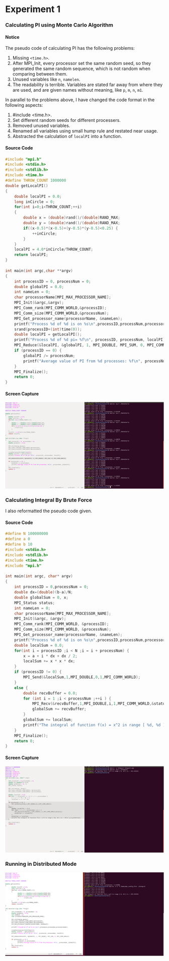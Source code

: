 # Experiment 1

### Calculating PI using Monte Carlo Algorithm

#### Notice

The pseudo code of calculating PI has the following problems:

1. Missing `<time.h>`.
2. After MPI_Init, every processor set the same random seed, so they generated the same random sequence, which is not random when comparing between them.
3. Unused variables like `n`, `namelen`.
4. The readability is terrible. Variables are stated far away from where they are used, and are given names without meaning, like `p`, `m`, `n`, `m1`.

In parallel to the problems above, I have changed the code format in the following aspects:

1. #include <time.h>.
2. Set different random seeds for different processers.
3. Removed unused variables.
4. Renamed all variables using small hump rule and restated near usage.
5. Abstracted the calculation of `localPI` into a function.

#### Source Code

```c++
#include "mpi.h"
#include <stdio.h>
#include <stdlib.h>
#include <time.h>
#define THROW_COUNT 1000000
double getLocalPI()
{
    double localPI = 0.0;
    long inCircle = 0;
    for(int i=0;i<THROW_COUNT;++i)
    {
        double x = (double)rand()/(double)RAND_MAX;
        double y = (double)rand()/(double)RAND_MAX;
        if((x-0.5)*(x-0.5)+(y-0.5)*(y-0.5)<0.25) {
            ++inCircle;
        }
    }
    localPI = 4.0*inCircle/THROW_COUNT;
    return localPI;
}

int main(int argc,char **argv)
{ 
    int processID = 0, processNum = 0;
    double globalPI = 0.0;
    int nameLen = 0;
    char processorName[MPI_MAX_PROCESSOR_NAME];
    MPI_Init(&argc,&argv);
    MPI_Comm_rank(MPI_COMM_WORLD,&processID);
    MPI_Comm_size(MPI_COMM_WORLD,&processNum);
    MPI_Get_processor_name(processorName, &nameLen);
    printf("Process %d of %d is on %s\n",processID,processNum,processorName);
    srand(processID+(int)time(0));
    double localPI = getLocalPI();
    printf("Process %d of %d pi= %f\n", processID, processNum, localPI);
    MPI_Reduce(&localPI, &globalPI, 1, MPI_DOUBLE, MPI_SUM, 0, MPI_COMM_WORLD);
    if (processID == 0) {
        globalPI /= processNum;
        printf("Average value of PI from %d processes: %f\n", processNum, globalPI); 
    }
    MPI_Finalize();
    return 0;
}
```

#### Screen Capture

<left>
    <img src="https://github.com/PerseusW/Hadoop/blob/master/Experiment1/images/E1-01.png">
</left>

### ­Calculating Integral By Brute Force

I also reformatted the pseudo code given.

#### Source Code

```c++
#define N 100000000
#define a 0
#define b 10
#include <stdio.h>
#include <stdlib.h>
#include <time.h>
#include "mpi.h"

int main(int argc, char* argv)
{
    int processID = 0,processNum = 0;
    double dx=(double)(b-a)/N;
    double globalSum = 0, x;
    MPI_Status status;
    int nameLen = 0;
    char processorName[MPI_MAX_PROCESSOR_NAME];
    MPI_Init(&argc, &argv);
    MPI_Comm_rank(MPI_COMM_WORLD, &processID);
    MPI_Comm_size(MPI_COMM_WORLD, &processNum);
    MPI_Get_processor_name(processorName, &nameLen);
    printf("Process %d of %d is on %s\n",processID,processNum,processorName);
    double localSum = 0.0;
    for(int i = processID ;i < N ;i = i + processNum) {
        x = a + i * dx + dx / 2;
        localSum += x * x * dx;
    }
    if (processID != 0) {
        MPI_Send(&localSum,1,MPI_DOUBLE,0,1,MPI_COMM_WORLD);
    }
    else {
        double recvBuffer = 0.0;
        for (int i = 1 ;i < processNum ;++i ) {
            MPI_Recv(&recvBuffer,1,MPI_DOUBLE,i,1,MPI_COMM_WORLD,&status);
            globalSum += recvBuffer;
        }
        globalSum += localSum;
        printf("The integral of function f(x) = x^2 in range [ %d, %d ] is : %f\n",a,b,globalSum);
    }
    MPI_Finalize();
    return 0;
}
```

#### Screen Capture

<left>
    <img src="https://github.com/PerseusW/Hadoop/blob/master/Experiment1/images/E1-02.png">
</left>

### Running in Distributed Mode

<left>
    <img src="https://github.com/PerseusW/Hadoop/blob/master/Experiment1/images/E1-03.png">
</left>

